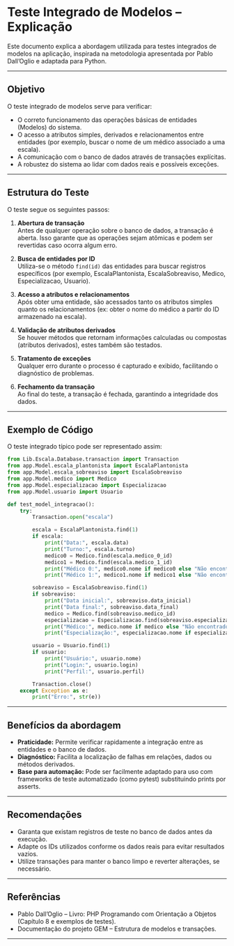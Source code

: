 # Teste Integrado de Modelos – Explicação

Este documento explica a abordagem utilizada para testes integrados de modelos na aplicação, inspirada na metodologia apresentada por Pablo Dall’Oglio e adaptada para Python.

---

## Objetivo

O teste integrado de modelos serve para verificar:

- O correto funcionamento das operações básicas de entidades (Modelos) do sistema.
- O acesso a atributos simples, derivados e relacionamentos entre entidades (por exemplo, buscar o nome de um médico associado a uma escala).
- A comunicação com o banco de dados através de transações explícitas.
- A robustez do sistema ao lidar com dados reais e possíveis exceções.

---

## Estrutura do Teste

O teste segue os seguintes passos:

1. **Abertura de transação**  
   Antes de qualquer operação sobre o banco de dados, a transação é aberta. Isso garante que as operações sejam atômicas e podem ser revertidas caso ocorra algum erro.

2. **Busca de entidades por ID**  
   Utiliza-se o método `find(id)` das entidades para buscar registros específicos (por exemplo, EscalaPlantonista, EscalaSobreaviso, Medico, Especializacao, Usuario).

3. **Acesso a atributos e relacionamentos**  
   Após obter uma entidade, são acessados tanto os atributos simples quanto os relacionamentos (ex: obter o nome do médico a partir do ID armazenado na escala).

4. **Validação de atributos derivados**  
   Se houver métodos que retornam informações calculadas ou compostas (atributos derivados), estes também são testados.

5. **Tratamento de exceções**  
   Qualquer erro durante o processo é capturado e exibido, facilitando o diagnóstico de problemas.

6. **Fechamento da transação**  
   Ao final do teste, a transação é fechada, garantindo a integridade dos dados.

---

## Exemplo de Código

O teste integrado típico pode ser representado assim:

```python
from Lib.Escala.Database.transaction import Transaction
from app.Model.escala_plantonista import EscalaPlantonista
from app.Model.escala_sobreaviso import EscalaSobreaviso
from app.Model.medico import Medico
from app.Model.especializacao import Especializacao
from app.Model.usuario import Usuario

def test_model_integracao():
    try:
        Transaction.open("escala")

        escala = EscalaPlantonista.find(1)
        if escala:
            print("Data:", escala.data)
            print("Turno:", escala.turno)
            medico0 = Medico.find(escala.medico_0_id)
            medico1 = Medico.find(escala.medico_1_id)
            print("Médico 0:", medico0.nome if medico0 else "Não encontrado")
            print("Médico 1:", medico1.nome if medico1 else "Não encontrado")

        sobreaviso = EscalaSobreaviso.find(1)
        if sobreaviso:
            print("Data inicial:", sobreaviso.data_inicial)
            print("Data final:", sobreaviso.data_final)
            medico = Medico.find(sobreaviso.medico_id)
            especializacao = Especializacao.find(sobreaviso.especializacao_id)
            print("Médico:", medico.nome if medico else "Não encontrado")
            print("Especialização:", especializacao.nome if especializacao else "Não encontrada")

        usuario = Usuario.find(1)
        if usuario:
            print("Usuário:", usuario.nome)
            print("Login:", usuario.login)
            print("Perfil:", usuario.perfil)

        Transaction.close()
    except Exception as e:
        print("Erro:", str(e))
```

---

## Benefícios da abordagem

- **Praticidade:** Permite verificar rapidamente a integração entre as entidades e o banco de dados.
- **Diagnóstico:** Facilita a localização de falhas em relações, dados ou métodos derivados.
- **Base para automação:** Pode ser facilmente adaptado para uso com frameworks de teste automatizado (como pytest) substituindo prints por asserts.

---

## Recomendações

- Garanta que existam registros de teste no banco de dados antes da execução.
- Adapte os IDs utilizados conforme os dados reais para evitar resultados vazios.
- Utilize transações para manter o banco limpo e reverter alterações, se necessário.

---

## Referências

- Pablo Dall’Oglio – Livro: PHP Programando com Orientação a Objetos (Capítulo 8 e exemplos de testes).
- Documentação do projeto GEM – Estrutura de modelos e transações.

---
